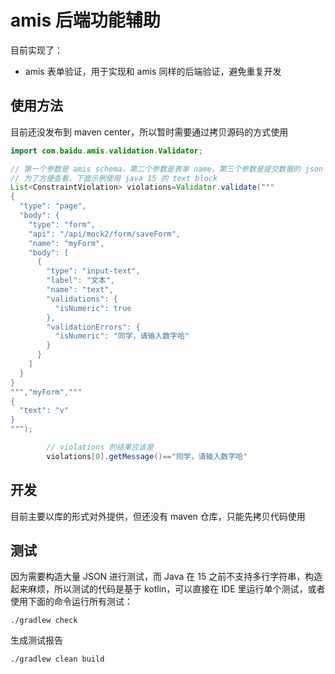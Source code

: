 # amis 后端功能辅助

目前实现了：

* amis 表单验证，用于实现和 amis 同样的后端验证，避免重复开发

## 使用方法

目前还没发布到 maven center，所以暂时需要通过拷贝源码的方式使用

```java
import com.baidu.amis.validation.Validator;

// 第一个参数是 amis schema，第二个参数是表单 name，第三个参数是提交数据的 json
// 为了方便查看，下面示例使用 java 15 的 text block
List<ConstraintViolation> violations=Validator.validate("""
{
  "type": "page",
  "body": {
    "type": "form",
    "api": "/api/mock2/form/saveForm",
    "name": "myForm",
    "body": [
      {
        "type": "input-text",
        "label": "文本",
        "name": "text",
        "validations": {
          "isNumeric": true
        },
        "validationErrors": {
          "isNumeric": "同学，请输入数字哈"
        }
      }
    ]
  }
}
""","myForm","""
{
  "text": "v"
}
""");

        // violations 的结果应该是
        violations[0].getMessage()=="同学，请输入数字哈"
```

## 开发

目前主要以库的形式对外提供，但还没有 maven 仓库，只能先拷贝代码使用

## 测试

因为需要构造大量 JSON 进行测试，而 Java 在 15 之前不支持多行字符串，构造起来麻烦，所以测试的代码是基于 kotlin，可以直接在 IDE 里运行单个测试，或者使用下面的命令运行所有测试：

```shell
./gradlew check
```

生成测试报告

```shell
./gradlew clean build
```
